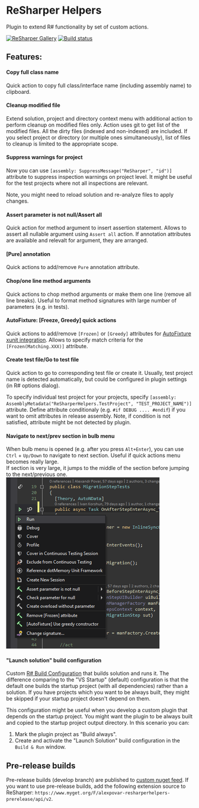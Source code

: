 # ReSharper Helpers
Plugin to extend R# functionality by set of custom actions.

[![ReSharper Gallery](https://img.shields.io/badge/resharper_gallery-v4.5-lightgray.svg)](https://resharper-plugins.jetbrains.com/packages/AlexPovar.ReSharperHelpers/)
[![Build status](https://ci.appveyor.com/api/projects/status/5n8xemx7o9wn32nh?svg=true)](https://ci.appveyor.com/project/Zvirja/resharperhelpers)

## Features:

#### Copy full class name
Quick action to copy full class/interface name (including assembly name) to clipboard.

#### Cleanup modified file
Extend solution, project and directory context menu with additional action to perform cleanup on modified files only. Action uses git to get list of the modified files. All the dirty files (indexed and non-indexed) are included. If you select project or directory (or multiple ones simultaneously), list of files to cleanup is limited to the appropriate scope.

#### Suppress warnings for project
Now you can use `[assembly: SuppressMessage("ReSharper", "id")]` attribute to suppress inspection warnings on project level. It might be useful for the test projects where not all inspections are relevant.

Note, you might need to reload solution and re-analyze files to apply changes.

#### Assert parameter is not null/Assert all
Quick action for method argument to insert assertion statement. Allows to assert all nullable argument using `Assert all` action.
If annotation attributes are available and relevalt for argument, they are arranged.

#### [Pure] annotation
Quick actions to add/remove `Pure` annotation attribute.

#### Chop/one line method arguments
Quick actions to chop method arguments or make them one line (remove all line breaks).
Useful to format method signatures with large number of parameters (e.g. in tests).

#### AutoFixture: [Freeze, Greedy] quick actions
Quick actions to add/remove `[Frozen]` or `[Greedy]` attributes for [AutoFixture xunit integration](https://github.com/AutoFixture/AutoFixture). Allows to specify match criteria for the `[Frozen(Matching.XXX)]` attribute.

#### Create test file/Go to test file
Quick action to go to corresponding test file or create it. Usually, test project name is detected automatically, but could be configured in plugin settings (in R# options dialog). 

To specify individual test project for your projects, specify `[assembly: AssemblyMetadata("ReSharperHelpers.TestProject", "TEST_PROJECT_NAME")]` attribute. Define attribute conditionaly (e.g. `#if DEBUG .... #endif`) if you want to omit attributes in release assembly. Note, if condition is not satisfied, attribute might be not detected by plugin.

#### Navigate to next/prev section in bulb menu
When bulb menu is opened (e.g. after you press `Alt+Enter`), you can use `Ctrl` + `Up/Down` to navigate to next section. Useful if quick actions menu becomes really large.  
If section is very large, it jumps to the middle of the section before jumping to the next/previous one.
![Preview](doc/NavigateToNextPrevSection.gif)

#### "Launch solution" build configuration
Custom [R# Build Configuration](https://blog.jetbrains.com/dotnet/2015/10/15/introducing-resharper-build/) that builds solution and runs it. The difference comparing to the "VS Startup" (default) configuration is that the default one builds the startup project (with all dependencies) rather than a solution. If you have projects which you want to be always built, they might be skipped if your startup project doesn't depend on them.

This configuration might be useful when you develop a custom plugin that depends on the startup project. You might want the plugin to be always built and copied to the startup project output directory. In this scenario you can:

1. Mark the plugin project as "Build always".
2. Create and activate the "Launch Solution" build configuration in the `Build & Run` window.


## Pre-release builds
Pre-release builds (develop branch) are published to [custom nuget feed](https://www.myget.org/feed/alexpovar-resharperhelpers-prerelease/package/nuget/AlexPovar.ReSharperHelpers). If you want to use pre-release builds, add the following extension source to ReSharper: `https://www.myget.org/F/alexpovar-resharperhelpers-prerelease/api/v2`.
